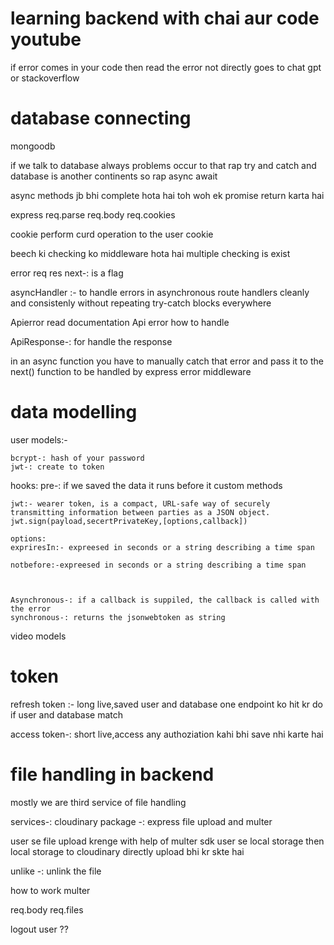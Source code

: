 # learning backend with chai aur code youtube

if error comes in your code then read the error not directly goes to chat gpt or stackoverflow

# database connecting
mongoodb

if we talk to database always problems occur to that rap try and catch 
and database is another continents so rap async await

async methods jb bhi complete hota hai toh woh ek promise return karta hai

express
req.parse
req.body
req.cookies

cookie perform curd operation to the user cookie


<!-- middleware -->
beech ki checking ko middleware hota hai
multiple checking is exist

error
req
res
next-: is a flag 


<!-- utils -->
asyncHandler :- to handle errors in asynchronous route handlers cleanly and consistenly without repeating try-catch blocks everywhere

Apierror read documentation 
Api error how to handle


ApiResponse-: for handle the response 

in an async function you have to manually catch that error and pass it to the next() function to be handled by express error middleware


<!-- models -->


# data modelling
user models:-

    bcrypt-: hash of your password
    jwt-: create to token

hooks:
    pre-: if we saved the data it runs before it 
custom methods

    jwt:- wearer token, is a compact, URL-safe way of securely transmitting information between parties as a JSON object.
    jwt.sign(payload,secertPrivateKey,[options,callback])

    options: 
    expriresIn:- expreesed in seconds or a string describing a time span

    notbefore:-expreesed in seconds or a string describing a time span



    Asynchronous-: if a callback is suppiled, the callback is called with the error
    synchronous-: returns the jsonwebtoken as string

video models

# token
refresh token :- long live,saved user and database one endpoint ko hit kr do if user and database match

access token-: short live,access any authoziation kahi bhi save nhi karte hai 




# file handling in backend
mostly we are third service of file handling

services-: cloudinary
package -: express file upload and multer

user se file upload krenge with help of multer sdk
user se local storage then local storage to cloudinary
directly upload bhi kr skte hai

unlike -: unlink the file 

how to work multer 

<!-- console log -->
req.body
req.files


<!-- controllers -->
logout user ??